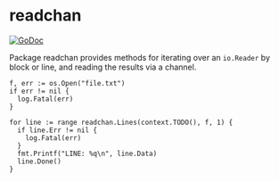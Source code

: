 # readchan 

[![GoDoc](https://godoc.org/github.com/jbardin/readchan?status.svg)](https://godoc.org/github.com/jbardin/readchan)

Package readchan provides methods for iterating over an `io.Reader` by block
or line, and reading the results via a channel.


    f, err := os.Open("file.txt")
    if err != nil {
      log.Fatal(err)
    }

    for line := range readchan.Lines(context.TODO(), f, 1) {
      if line.Err != nil {
        log.Fatal(err)
      }
      fmt.Printf("LINE: %q\n", line.Data)
	  line.Done()
    }
